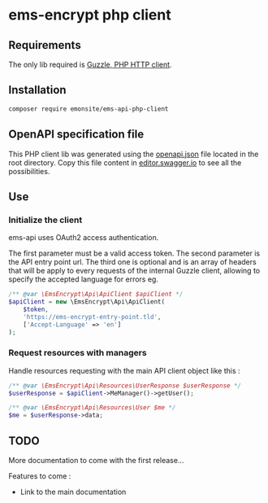 # ems-encrypt php client #

## Requirements ##

The only lib required is [Guzzle, PHP HTTP client](https://github.com/guzzle/guzzle).

## Installation ##

```bash
composer require emonsite/ems-api-php-client
```

## OpenAPI specification file ##

This PHP client lib was generated using the [openapi.json](./openapi.json) file located in the root directory.
Copy this file content in [editor.swagger.io](https://editor.swagger.io/) to see all the possibilities.

## Use ##

### Initialize the client ###

ems-api uses OAuth2 access authentication.

The first parameter must be a valid access token.
The second parameter is the API entry point url.
The third one is optional and is an array of headers that will be apply to every requests of the internal Guzzle client,
allowing to specify the accepted language for errors eg.


```php
/** @var \EmsEncrypt\Api\ApiClient $apiClient */
$apiClient = new \EmsEncrypt\Api\ApiClient(
    $token,
    'https://ems-encrypt-entry-point.tld',
    ['Accept-Language' => 'en']
);
```

### Request resources with managers ###

Handle resources requesting with the main API client object like this :

```php
/** @var \EmsEncrypt\Api\Resources\UserResponse $userResponse */
$userResponse = $apiClient->MeManager()->getUser();

/** @var \EmsEncrypt\Api\Resources\User $me */
$me = $userResponse->data;
```

## TODO ##

More documentation to come with the first release...

Features to come :
- Link to the main documentation